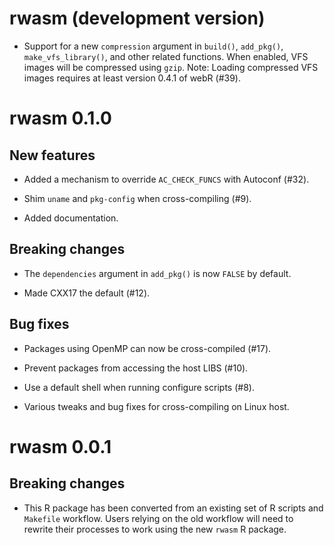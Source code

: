 # rwasm (development version)

* Support for a new `compression` argument in `build()`, `add_pkg()`, `make_vfs_library()`, and other related functions. When enabled, VFS images will be compressed using `gzip`. Note: Loading compressed VFS images requires at least version 0.4.1 of webR (#39).

# rwasm 0.1.0

## New features

* Added a mechanism to override `AC_CHECK_FUNCS` with Autoconf (#32).

* Shim `uname` and `pkg-config` when cross-compiling (#9).

* Added documentation.

## Breaking changes

* The `dependencies` argument in `add_pkg()` is now `FALSE` by default.

* Made CXX17 the default (#12).

## Bug fixes

* Packages using OpenMP can now be cross-compiled (#17).

* Prevent packages from accessing the host LIBS (#10).

* Use a default shell when running configure scripts (#8).

* Various tweaks and bug fixes for cross-compiling on Linux host.

# rwasm 0.0.1

## Breaking changes

* This R package has been converted from an existing set of R scripts and `Makefile` workflow. Users relying on the old workflow will need to rewrite their processes to work using the new `rwasm` R package.
